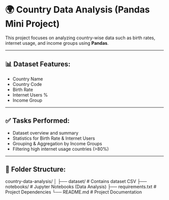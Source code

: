 # 🌍 Country Data Analysis (Pandas Mini Project)

This project focuses on analyzing country-wise data such as birth rates, internet usage, and income groups using **Pandas**.

---

## 📊 Dataset Features:
- Country Name
- Country Code
- Birth Rate
- Internet Users %
- Income Group

---

## ✅ Tasks Performed:
- Dataset overview and summary
- Statistics for Birth Rate & Internet Users
- Grouping & Aggregation by Income Groups
- Filtering high internet usage countries (>80%)

---

## 📁 Folder Structure:
country-data-analysis/
│
├── dataset/             # Contains dataset CSV
├── notebooks/           # Jupyter Notebooks (Data Analysis)
├── requirements.txt     # Project Dependencies
└── README.md            # Project Documentation

